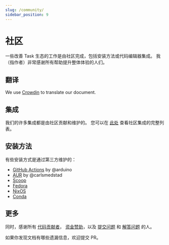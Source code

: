 ```yaml
---
slug: /community/
sidebar_position: 9
---
```


# 社区

一些改善 Task 生态的工作是由社区完成，包括安装方法或代码编辑器集成。 我（指作者）非常感谢所有帮助提升整体体验的人们。

## 翻译

We use [Crowdin](https://crowdin.com/project/taskfile) to translate our document.

## 集成

我们的许多集成都是由社区贡献和维护的。 您可以在 [此处](/integrations#社区集成) 查看社区集成的完整列表。

## 安装方法

有些安装方式是通过第三方维护的：

- [GitHub Actions](https://github.com/arduino/setup-task) by @arduino
- [AUR](https://aur.archlinux.org/packages/go-task-bin) by @carlsmedstad
- [Scoop](https://github.com/ScoopInstaller/Main/blob/master/bucket/task.json)
- [Fedora](https://packages.fedoraproject.org/pkgs/golang-github-task/go-task/)
- [NixOS](https://github.com/NixOS/nixpkgs/blob/master/pkgs/development/tools/go-task/default.nix)
- [Conda](https://github.com/conda-forge/go-task-feedstock/)

## 更多

同时，感谢所有 [代码贡献者](https://github.com/go-task/task/graphs/contributors)， [资金赞助](https://opencollective.com/task)，以及 [提交问题](https://github.com/go-task/task/issues?q=is%3Aissue) 和 [解答问题](https://github.com/go-task/task/discussions) 的人。

如果你发现文档有哪些遗漏信息，欢迎提交 PR。
